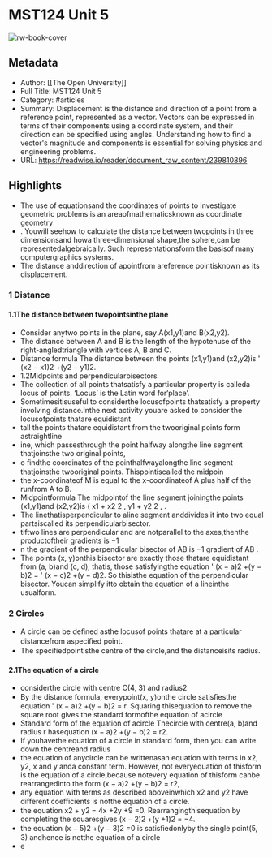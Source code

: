 # MST124 Unit 5

![rw-book-cover](https://readwise-assets.s3.amazonaws.com/media/reader/parsed_document_assets/239810896/VHQ1peRi-rQ4LNNe42rdIJLq9frXIk8Ekp9-I9MQZ3s-cove_px6yJyH.png)

## Metadata
- Author: [[The Open University]]
- Full Title: MST124 Unit 5
- Category: #articles
- Summary: Displacement is the distance and direction of a point from a reference point, represented as a vector. Vectors can be expressed in terms of their components using a coordinate system, and their direction can be specified using angles. Understanding how to find a vector's magnitude and components is essential for solving physics and engineering problems.
- URL: https://readwise.io/reader/document_raw_content/239810896

## Highlights
- The use of equationsand the coordinates of points to investigate geometric problems is an areaofmathematicsknown as coordinate geometry
- . Youwill seehow to calculate the distance between twopoints in three dimensionsand howa three-dimensional shape,the sphere,can be representedalgebraically. Such representationsform the basisof many computergraphics systems.
- The distance anddirection of apointfrom areference pointisknown as its displacement.
### 1 Distance
#### 1.1The distance between twopointsinthe plane
- Consider anytwo points in the plane, say A(x1,y1)and B(x2,y2).
- The distance between A and B is the length of the hypotenuse of the right-angledtriangle with vertices A, B and C.
- Distance formula The distance between the points (x1,y1)and (x2,y2)is ' (x2 − x1)2 +(y2 − y1)2.
- 1.2Midpoints and perpendicularbisectors
- The collection of all points thatsatisfy a particular property is calleda locus of points. ‘Locus’ is the Latin word for‘place’.
- Sometimesitisuseful to considerthe locusofpoints thatsatisfy a property involving distance.Inthe next activity youare asked to consider the locusofpoints thatare equidistant
- tall the points thatare equidistant from the twooriginal points form astraightline
- ine, which passesthrough the point halfway alongthe line segment thatjoinsthe two original points,
- o ﬁndthe coordinates of the pointhalfwayalongthe line segment thatjoinsthe twooriginal points. Thispointiscalled the midpoin
- the x-coordinateof M is equal to the x-coordinateof A plus half of the runfrom A to B.
- Midpointformula The midpointof the line segment joiningthe points (x1,y1)and (x2,y2)is ( x1 + x2 2 , y1 + y2 2 , .
- The linethatisperpendicular to aline segment anddivides it into two equal partsiscalled its perpendicularbisector.
- tiftwo lines are perpendicular and are notparallel to the axes,thenthe productoftheir gradients is −1
- n the gradient of the perpendicular bisector of AB is −1 gradient of AB .
- The points (x, y)onthis bisector are exactly those thatare equidistant from (a, b)and (c, d); thatis, those satisfyingthe equation ' (x − a)2 +(y − b)2 = ' (x − c)2 +(y − d)2.
  So thisisthe equation of the perpendicular bisector. Youcan simplify itto obtain the equation of a lineinthe usualform.
### 2 Circles
- A circle can be deﬁned asthe locusof points thatare at a particular distancefrom aspeciﬁed point.
- The speciﬁedpointisthe centre of the circle,and the distanceisits radius.
#### 2.1The equation of a circle
- considerthe circle with centre C(4, 3) and radius2
- By the distance formula, everypoint(x, y)onthe circle satisﬁesthe equation ' (x − a)2 +(y − b)2 = r.
  Squaring thisequation to remove the square root gives the standard formofthe equation of acircle
- Standard form of the equation of acircle Thecircle with centre(a, b)and radius r hasequation (x − a)2 +(y − b)2 = r2.
- If youhavethe equation of a circle in standard form, then you can write down the centreand radius
- the equation of anycircle can be writtenasan equation with terms in x2, y2, x and y anda constant term. However, not everyequation of thisform is the equation of a circle,because notevery equation of thisform canbe rearrangedinto the form (x − a)2 +(y − b)2 = r2,
- any equation with terms as described aboveinwhich x2 and y2 have diﬀerent coeﬃcients is notthe equation of a circle.
- the equation x2 + y2 − 4x +2y +9 =0. Rearrangingthisequation by completing the squaresgives (x − 2)2 +(y +1)2 = −4.
- the equation (x − 5)2 +(y − 3)2 =0 is satisﬁedonlyby the single point(5, 3) andhence is notthe equation of a circle
- e
